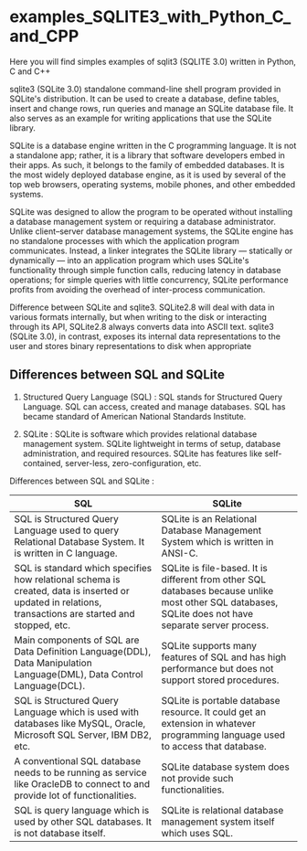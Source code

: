 # examples_SQLITE3_with_Python_C_and_CPP

Here you will find simples examples of  sqlit3 (SQLITE 3.0) written in Python, C and C++

sqlite3 (SQLite 3.0) standalone command-line shell program provided in SQLite's distribution. It can be used to create a database, define tables, insert and change rows, run queries and manage an SQLite database file. It also serves as an example for writing applications that use the SQLite library.

SQLite is a database engine written in the C programming language. It is not a standalone app; rather, it is a library that software developers embed in their apps. As such, it belongs to the family of embedded databases. It is the most widely deployed database engine, as it is used by several of the top web browsers, operating systems, mobile phones, and other embedded systems.

SQLite was designed to allow the program to be operated without installing a database management system or requiring a database administrator. Unlike client–server database management systems, the SQLite engine has no standalone processes with which the application program communicates. Instead, a linker integrates the SQLite library — statically or dynamically — into an application program which uses SQLite's functionality through simple function calls, reducing latency in database operations; for simple queries with little concurrency, SQLite performance profits from avoiding the overhead of inter-process communication.

Difference between SQLite and sqlite3. SQLite2.8 will deal with data in various formats internally, but when writing to the disk or interacting through its API, SQLite2.8 always converts data into ASCII text. sqlite3 (SQLite 3.0), in contrast, exposes its internal data representations to the user and stores binary representations to disk when appropriate

## Differences between SQL and SQLite

1. Structured Query Language (SQL) : SQL stands for Structured Query Language. SQL can access, created and manage databases. SQL has became standard of American National Standards Institute.

2. SQLite : SQLite is software which provides relational database management system. SQLite lightweight in terms of setup, database administration, and required resources. SQLite has features like self-contained, server-less, zero-configuration, etc.

Differences between SQL and SQLite :

| SQL	 | SQLite | 
|------------------------------------|--------------------------------|
| SQL is Structured Query Language used to query Relational Database System. It is written in C language.	| SQLite is an Relational Database Management System which is written in ANSI-C. |
| SQL is standard which specifies how relational schema is created, data is inserted or updated in relations, transactions are started and stopped, etc.| SQLite is file-based. It is different from other SQL databases because unlike most other SQL databases, SQLite does not have separate server process.|
| Main components of SQL are Data Definition Language(DDL), Data Manipulation Language(DML), Data Control Language(DCL).	| SQLite supports many features of SQL and has high performance but does not support stored procedures. |
| SQL is Structured Query Language which is used with databases like MySQL, Oracle, Microsoft SQL Server, IBM DB2, etc.	| SQLite is portable database resource. It could get an extension in whatever programming language used to access that database. |
| A conventional SQL database needs to be running as service like OracleDB to connect to and provide lot of functionalities. |	SQLite database system does not provide such functionalities. |
| SQL is query language which is used by other SQL databases. It is not database itself. |	SQLite is relational database management system itself which uses SQL. |
